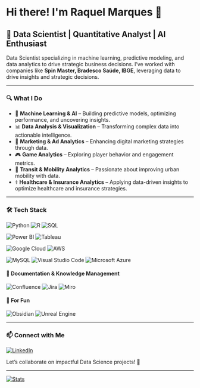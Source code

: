 # Hi there! I'm Raquel Marques 👋

## 🚀 Data Scientist | Quantitative Analyst | AI Enthusiast

Data Scientist specializing in machine learning, predictive modeling, and data analytics to drive strategic business decisions. 
I’ve worked with companies like **Spin Master, Bradesco Saúde, IBGE**, leveraging data to drive insights and strategic decisions.

---

### 🔍 What I Do
- 🧠 **Machine Learning & AI** – Building predictive models, optimizing performance, and uncovering insights.
- 📊 **Data Analysis & Visualization** – Transforming complex data into actionable intelligence.
- 🎯 **Marketing & Ad Analytics** – Enhancing digital marketing strategies through data.
- 🎮 **Game Analytics** – Exploring player behavior and engagement metrics.
- 🚆 **Transit & Mobility Analytics** – Passionate about improving urban mobility with data.
- ⚕️ **Healthcare & Insurance Analytics** – Applying data-driven insights to optimize healthcare and insurance strategies.

---

### 🛠️ Tech Stack
![Python](https://img.shields.io/badge/Python-3776AB?logo=python&logoColor=fff) ![R](https://img.shields.io/badge/R-%23276DC3.svg?logo=r&logoColor=white) ![SQL](https://img.shields.io/badge/SQL-4479A1?style=for-the-badge&logo=postgresql&logoColor=white)  

![Power BI](https://img.shields.io/badge/Power%20BI-F2C811?style=for-the-badge&logo=power%20bi&logoColor=black) ![Tableau](https://img.shields.io/badge/Tableau-E97627?style=for-the-badge&logo=tableau&logoColor=white)  

![Google Cloud](https://img.shields.io/badge/Google%20Cloud-%234285F4.svg?logo=google-cloud&logoColor=white) ![AWS](https://img.shields.io/badge/AWS-%23FF9900.svg?logo=amazon-web-services&logoColor=white) 


![MySQL](https://img.shields.io/badge/MySQL-4479A1?logo=mysql&logoColor=fff) ![Visual Studio Code](https://custom-icon-badges.demolab.com/badge/Visual%20Studio%20Code-0078d7.svg?logo=vsc&logoColor=white) ![Microsoft Azure](https://custom-icon-badges.demolab.com/badge/Microsoft%20Azure-0089D6?logo=msazure&logoColor=white)

#### 📝 Documentation & Knowledge Management
![Confluence](https://img.shields.io/badge/Confluence-172B4D?logo=confluence&logoColor=fff) ![Jira](https://img.shields.io/badge/Jira-0052CC?logo=jira&logoColor=fff) ![Miro](https://img.shields.io/badge/Miro-050038?logo=miro&logoColor=fff)


#### 🧸 For Fun
![Obsidian](https://img.shields.io/badge/Obsidian-%23483699.svg?&logo=obsidian&logoColor=white) ![Unreal Engine](https://img.shields.io/badge/Unreal%20Engine-%23313131.svg?logo=unrealengine&logoColor=white)

---

### 📫 Connect with Me
[![LinkedIn](https://custom-icon-badges.demolab.com/badge/LinkedIn-0A66C2?logo=linkedin-white&logoColor=fff)](https://www.linkedin.com/in/raquel-marques/)  

Let’s collaborate on impactful Data Science projects! 🚀

---

[![Stats](https://github-readme-stats.vercel.app/api/top-langs?username=RakellM&hide=dockerfile&theme=algolia&show_icons=true)](https://github.com/RakellM)

